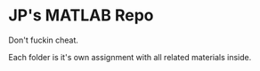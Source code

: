 <h1>JP's MATLAB Repo</h1>
<p>Don't fuckin cheat.</p>
<p>Each folder is it's own assignment with all related materials inside.</p>
